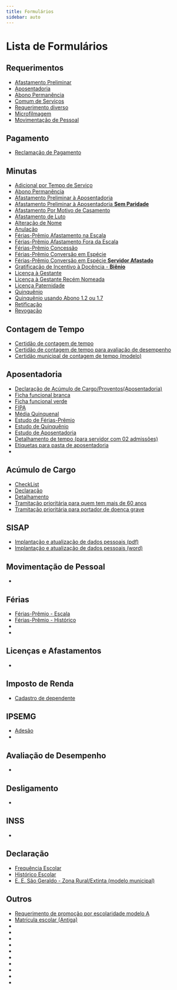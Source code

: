 ```yaml
---
title: Formulários
sidebar: auto
---
```



# Lista de Formulários

## Requerimentos
+ [Afastamento Preliminar](./arquivos/requerimentos/requerimento_afastamento_preliminar.doc)
+ [Aposentadoria](./arquivos/requerimentos/requerimento_aposentadoria.doc) 
+ [Abono Permanência](./arquivos/requerimentos/requerimento_abono_permanencia.doc)
+ [Comum de Serviços](./arquivos/requerimentos/requerimento_comum_servicos.doc) 
+ [Requerimento diverso](./arquivos/requerimentos/requerimento_diverso.doc)
+ [Microfilmagem](./arquivos/requerimentos/requerimento_microfilmagem.doc) 
+ [Movimentação de Pessoal](./arquivos/requerimentos/requerimento_movimentacao_pessoal.pdf)



## Pagamento

+ [Reclamação de Pagamento](./arquivos/reclamacao_pagamento.doc)


## Minutas
+ [Adicional por Tempo de Serviço](./arquivos/minutas/minuta_adicional_tempo_servico.doc)
+ [Abono Permanência](./arquivos/minutas/minuta_abono_permanencia.doc)
+ [Afastamento Preliminar à Aposentadoria](./arquivos/minutas/minuta_afastamento_preliminar.doc)
+ [Afastamento Preliminar à Aposentadoria **Sem Paridade**](./arquivos/minutas/minuta_afastamento_preliminar_sem_paridade.doc)
+ [Afastamento Por Motivo de Casamento](./arquivos/minutas/minuta_afastamento_casamento.doc) 
+ [Afastamento de Luto](./arquivos/minutas/minuta_afastamento_luto.doc) 
+ [Alteração de Nome](./arquivos/minutas/minuta_alteracao_nome.doc)
+ [Anulação](./arquivos/minutas/minuta_anulacao.doc)
+ [Férias-Prêmio Afastamento na Escala](./arquivos/minutas/minuta_ferias_premio_afastamento_escala.docx)
+ [Férias-Prêmio Afastamento Fora da Escala](./arquivos/minutas/minuta_ferias_premio_afastamento_fora_escala.docx)
+ [Férias-Prêmio Concessão](./arquivos/minutas/minuta_ferias_premio_concessao.docx)
+ [Férias-Prêmio Conversão em Espécie](./arquivos/minutas/minuta_ferias_premio_conversao_especie.doc)
+ [Férias-Prêmio Conversão em Espécie **Servidor Afastado**](./arquivos/minutas/minuta_ferias_premio_conversao_especie_servidor_afastado.doc) 
+ [Gratificação de Incentivo à Docência - **Biênio**](./arquivos/minutas/minuta_bienio.doc)
+ [Licença à Gestante](./arquivos/minutas/minuta_licenca_gestante.doc)
+ [Licença à Gestante Recém Nomeada](./arquivos/minutas/minuta_licenca_gestante_recem_nomeada.doc)
+ [Licença Paternidade](./arquivos/minutas/minuta_licenca_paternidade.doc) 
+ [Quinquênio](./arquivos/minutas/minuta_quinquenio.doc)
+ [Quinquênio usando Abono 1.2 ou 1.7](./arquivos/minutas/minuta_quinquenio_com_1.2_e_1.7.doc)
+ [Retificação](./arquivos/minutas/minuta_retificacao.doc) 
+ [Revogação](./arquivos/minutas/minuta_revogacao.doc)




<pl-button color="primary"/>

## Contagem de Tempo

+ [Certidão de contagem de tempo](./arquivos/contagem_tempo/contagem_tempo.xlsx) 
+ [Certidão de contagem de tempo para avaliação de desempenho](./arquivos/contagem_tempo/contagem_tempo.xlsx) 
+ [Certidão municipal de contagem de tempo (modelo)](./arquivos/contagem_tempo/contagem_tempo_certidao_municipal_modelo.doc) 


## Aposentadoria
+ [Declaração de Acúmulo de Cargo/Proventos(Aposentadoria)](./arquivos/aposentadoria/declaracao_acumulo_cargos_proventos.doc)
+ [Ficha funcional branca](./arquivos/aposentadoria/ficha_funcional_branca.xlsx)
+ [Ficha funcional verde](./arquivos/aposentadoria/ficha_funcional_verde.xlsx)
+ [FIPA](./arquivos/aposentadoria/fipa.xls)
+ [Média Quinquenal](./arquivos/aposentadoria/media_quinquenal.doc)
+ [Estudo de Férias-Prêmio](./arquivos/aposentadoria/estudo_ferias_premio.xls)
+ [Estudo de Quinquênio](./arquivos/aposentadoria/estudo_quinquenio.xls)
+ [Estudo de Aposentadoria](./arquivos/aposentadoria/estudo_aposentadoria.xlsx)
+ [Detalhamento de tempo (para servidor com 02 admissões)](./arquivos/aposentadoria/detalhamento_tempo.xlsx)
+ [Etiquetas para pasta de aposentadoria](./arquivos/aposentadoria/etiquetas_pasta_aposentadoria.xlsx)
+ [](./arquivos/aposentadoria/)



## Acúmulo de Cargo
+ [CheckList](./arquivos/acumulo_cargo/acumulo_cargo_checklist.doc)
+ [Declaração](./arquivos/acumulo_cargo/acumulo_cargo_declaracao.doc)
+ [Detalhamento](./arquivos/acumulo_cargo/acumulo_cargo_detalhamento.doc)
+ [Tramitação prioritária para quem tem mais de 60 anos](./arquivos/acumulo_cargo/acumulo_cargo_tramitacao_prioritaria_mais_60_anos.doc)
+ [Tramitação prioritária para portador de doença grave](./arquivos/acumulo_cargo/acumulo_cargo_tramitacao_prioritaria_portador_doenca_grave.doc)


## SISAP
+ [Implantação e atualização de dados pessoais (pdf)](./arquivos/sisap/sisap_implantacao_atualizacao_dados_pessoais.pdf)
+ [Implantação e atualização de dados pessoais (word)](./arquivos/sisap/sisap_implantacao_atualizacao_dados_pessoais.doc)


## Movimentação de Pessoal
   + 

## Férias
+ [Férias-Prêmio - Escala](./arquivos/ferias/ferias_premio_escala.doc)
+ [Férias-Prêmio - Histórico](./arquivos/ferias/ferias_premio_historico.doc)
+ [](./arquivos/ferias/)
+ [](./arquivos/ferias/)

## Licenças e Afastamentos
   + 

## Imposto de Renda
+ [Cadastro de dependente](./arquivos/imposto_renda_cadastro_dependente.doc)

## IPSEMG
+ [Adesão](./arquivos/ipsemg/ipsemg_adesao.xlsx)
+ [](./arquivos/ipsemg/)

## Avaliação de Desempenho
   + 

## Desligamento
   + 

## INSS
   +

## Declaração
+ [Frequência Escolar](./arquivos/declaracao/declaracao_frequencia.doc)
+ [Histórico Escolar](./arquivos/declaracao/declaracao_historico.doc)
+ [E. E. São Geraldo - Zona Rural/Extinta (modelo municipal)](./arquivos/declaracao/declaracao_escola_sao_geraldo_zona_rural_modelo.docx)

## Outros
+ [Requerimento de promoção por escolaridade modelo A](./arquivos/requerimentos/requerimento_promocao_escolaridade_modelo_a.pdf)
+ [Matrícula escolar (Antiga)](./arquivos/matricula_escolar.pdf)
+ [](./arquivos/)
+ [](./arquivos/)
+ [](./arquivos/)
+ [](./arquivos/)
+ [](./arquivos/)
+ [](./arquivos/)
+ [](./arquivos/)
+ [](./arquivos/)
+ [](./arquivos/)
+ [](./arquivos/)